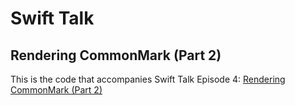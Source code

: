 # Swift Talk
## Rendering CommonMark (Part 2)

This is the code that accompanies Swift Talk Episode 4: [Rendering CommonMark (Part 2)](https://talk.objc.io/episodes/S01E04-rendering-commonmark-part-2)
